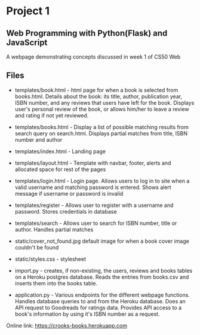 # Project 1

## Web Programming with Python(Flask) and JavaScript

A webpage demonstrating concepts discussed in week 1 of CS50 Web

## Files

* templates/book.html - html page for when a book is selected from books.html. Details about the book: its title, author, publication year, ISBN number, and any reviews that users have left for the book. Displays user's personal review of the book, or allows him/her to leave a review and rating if not yet reviewed.
* templates/books.html - Display a list of possible matching results from search query on search.html. Displays partial matches from title, ISBN number and author
* templates/index.html - Landing page
* templates/layout.html - Template with navbar, footer, alerts and allocated space for rest of the pages
* templates/login.html - Login page. Allows users to log in to site when a valid username and matching password is entered. Shows alert message if username or password is invalid
* templates/register - Allows user to register with a username and password. Stores credentials in database
* templates/search - Allows user to search for ISBN number, title or author. Handles partial matches

* static/cover_not_found.jpg default image for when a book cover image couldn't be found

* static/styles.css - stylesheet

* import.py - creates, if non-existing, the users, reviews and books tables on a Heroku postgres database. Reads the entries from books.csv and inserts them into the books table.
* application.py - Various endpoints for the different webpage functions. Handles database queries to and from the Heroku database. Does an API request to Goodreads for ratings data. Provides API access to a book's information by using it's ISBN number as a request.

Online link: https://crooks-books.herokuapp.com
